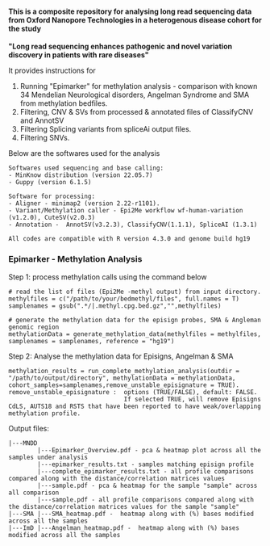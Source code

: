 #### This is a composite repository for analysing long read sequencing data from Oxford Nanopore Technologies in a heterogenous disease cohort for the study ####
**"Long read sequencing enhances pathogenic and novel variation discovery in patients with rare diseases"** 



It provides instructions for
1. Running "Epimarker" for methylation analysis - comparison with known 34 Mendelian Neurological disorders, Angelman Syndrome and SMA from methylation bedfiles.
2. Filtering, CNV & SVs from processed & annotated files of ClassifyCNV and AnnotSV
3. Filtering Splicing variants from spliceAi output files.
4. Filtering SNVs.

Below are the softwares used for the analysis
```
Softwares used sequencing and base calling:
- MinKnow distribution (version 22.05.7)
- Guppy (version 6.1.5)

Software for processing:
- Aligner - minimap2 (version 2.22-r1101).
- Variant/Methylation caller - Epi2Me workflow wf-human-variation (v1.2.0), CuteSV(v2.0.3)
- Annotation -  AnnotSV(v3.2.3), ClassifyCNV(1.1.1), SpliceAI (1.3.1)

All codes are compatible with R version 4.3.0 and genome build hg19
```


### Epimarker - Methylation Analysis ###

Step 1: process methylation calls using the command below
``` Rscript
# read the list of files (Epi2Me -methyl output) from input directory. 
methylfiles = c("/path/to/your/bedmethyl/files", full.names = T)
samplenames = gsub(".*/|.methyl.cpg.bed.gz","",methylfiles)

# generate the methylation data for the episign probes, SMA & Angleman genomic region
methylationData = generate_methylation_data(methylfiles = methylfiles, samplenames = samplenames, reference = "hg19")
```

Step 2: Analyse the methylation data for Episigns, Angelman & SMA
```Rscript
methylation_results = run_complete_methylation_analysis(outdir = "/path/to/output/directory", methylationData = methylationData, cohort_samples=samplenames,remove_unstable_episignature = TRUE).
remove_unstable_episignature :  options (TRUE/FALSE), default: FALSE.
                                If selected TRUE, will remove Episigns CdLS, AUTS18 and RSTS that have been reported to have weak/overlapping methylation profile.
```

Output files:
```
|---MNDD
        |---Epimarker_Overview.pdf - pca & heatmap plot across all the samples under analysis
        |---epimarker_results.txt - samples matching episign profile
        |---complete_epimarker_results.txt - all profile comparisons compared along with the distance/correlation matrices values
        |---sample.pdf - pca & heatmap for the sample "sample" across all comparison
        |---sample.pdf - all profile comparisons compared along with the distance/correlation matrices values for the sample "sample"
|---SMA |---SMA_heatmap.pdf -  heatmap along with (%) bases modified across all the samples
|---ImD |---Angelman_heatmap.pdf -  heatmap along with (%) bases modified across all the samples
```

